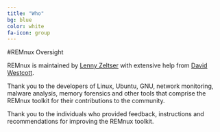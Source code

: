 ```yaml
---
title: "Who"
bg: blue
color: white
fa-icon: group
---
```


#REMnux Oversight

REMnux is maintained by [Lenny Zeltser](http://zeltser.com) with extensive help from [David Westcott](https://twitter.com/beast_fighter).

Thank you to the developers of Linux, Ubuntu, GNU, network monitoring, malware analysis, memory forensics and other tools that comprise the REMnux toolkit for their contributions to the community.

Thank you to the individuals who provided feedback, instructions and recommendations for improving the REMnux toolkit.
